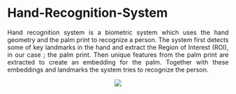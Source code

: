 # Hand-Recognition-System
<div align="justify">Hand recognition system is a biometric system which uses the hand geometry and the palm print to recognize a person. The system first detects some of key landmarks in the hand and extract the Region of Interest (ROI), in our case ; the palm print. Then unique features from the palm print are extracted to create an embedding for the palm. Together with these embeddings and landmarks the system tries to recognize the person.</div>

<p align="center">
  <img src=https://github.com/tharakarehan/Hand-Recognition-System/blob/master/Respo%20Pics/Hnet-image-8.gif>
</p>